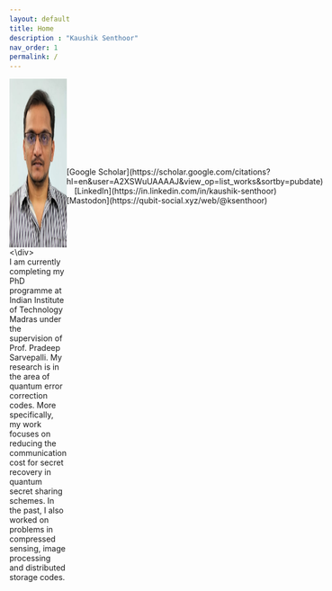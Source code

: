 ```yaml
---
layout: default
title: Home
description : "Kaushik Senthoor"
nav_order: 1
permalink: /
---
```


<div style="display:table;width:400px;">
<div style="display:table-cell;width:100px;">
<img src="/my_pic.jpeg" style="vertical-align:middle" alt="My picture" height="300px"/>
<\div>
<div style="display:table-cell;width:300px;">
I am currently completing my PhD programme at Indian Institute of Technology Madras under the supervision of Prof. Pradeep Sarvepalli. My research is in the area of quantum error correction codes. More specifically, my work focuses on reducing the communication cost for secret recovery in quantum secret sharing schemes. In the past, I also worked on problems in compressed sensing, image processing and distributed storage codes.
</div>
</div>

  
<br>  
[Google Scholar](https://scholar.google.com/citations?hl=en&user=A2XSWuUAAAAJ&view_op=list_works&sortby=pubdate)
&emsp;[LinkedIn](https://in.linkedin.com/in/kaushik-senthoor)
&emsp;[Mastodon](https://qubit-social.xyz/web/@ksenthoor)
  
